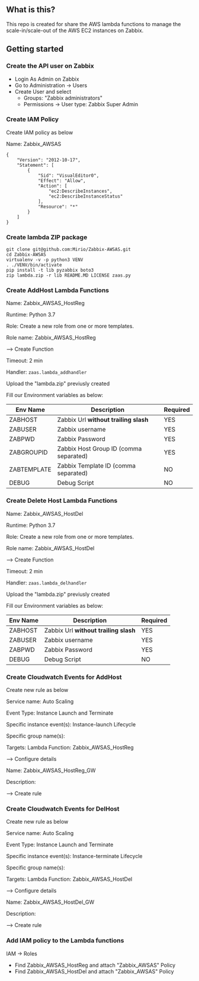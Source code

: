 ## What is this?
This repo is created for share the AWS lambda functions to manage the scale-in/scale-out of the AWS EC2 instances on Zabbix.

## Getting started
### Create the API user on Zabbix
* Login As Admin on Zabbix
* Go to Administration -> Users
* Create User and select
  * Groups: "Zabbix administrators"
  * Permissions -> User type: Zabbix Super Admin

### Create IAM Policy
Create IAM policy as below

Name: Zabbix_AWSAS
```
{
    "Version": "2012-10-17",
    "Statement": [
        {
            "Sid": "VisualEditor0",
            "Effect": "Allow",
            "Action": [
                "ec2:DescribeInstances",
                "ec2:DescribeInstanceStatus"
            ],
            "Resource": "*"
        }
    ]
}
```

### Create lambda ZIP package
```
git clone git@github.com:Mirio/Zabbix-AWSAS.git
cd Zabbix-AWSAS
virtualenv -v -p python3 VENV
. ./VENV/bin/activate
pip install -t lib pyzabbix boto3
zip lambda.zip -r lib README.MD LICENSE zaas.py
```


### Create AddHost Lambda Functions
Name: Zabbix_AWSAS_HostReg

Runtime: Python 3.7

Role: Create a new role from one or more templates.

Role name: Zabbix_AWSAS_HostReg

--> Create Function

Timeout: 2 min

Handler: `zaas.lambda_addhandler`

Upload the "lambda.zip" previusly created

Fill our Environment variables as below:

| Env Name | Description | Required |
| ---- | ---- | ---- |
| ZABHOST | Zabbix Url **without trailing slash** | YES |
| ZABUSER | Zabbix username | YES |
| ZABPWD | Zabbix Password | YES |
| ZABGROUPID | Zabbix Host Group ID (comma separated) | YES |
| ZABTEMPLATE | Zabbix Template ID (comma separated) | NO |
| DEBUG | Debug Script | NO |

### Create Delete Host Lambda Functions
Name: Zabbix_AWSAS_HostDel

Runtime: Python 3.7

Role: Create a new role from one or more templates.

Role name: Zabbix_AWSAS_HostDel

--> Create Function

Timeout: 2 min

Handler: `zaas.lambda_delhandler`

Upload the "lambda.zip" previusly created

Fill our Environment variables as below:

| Env Name | Description | Required |
| ---- | ---- | ---- |
| ZABHOST | Zabbix Url **without trailing slash** | YES |
| ZABUSER | Zabbix username | YES |
| ZABPWD | Zabbix Password | YES |
| DEBUG | Debug Script | NO |

### Create Cloudwatch Events for AddHost
Create new rule as below

Service name: Auto Scaling

Event Type: Instance Launch and Terminate

Specific instance event(s): Instance-launch Lifecycle

Specific group name(s): <Add your Target Group>

Targets: Lambda Function: Zabbix_AWSAS_HostReg

--> Configure details

Name: Zabbix_AWSAS_HostReg_GW

Description: <foo>

--> Create rule

### Create Cloudwatch Events for DelHost
Create new rule as below

Service name: Auto Scaling

Event Type: Instance Launch and Terminate

Specific instance event(s): Instance-terminate Lifecycle

Specific group name(s): <Add your Target Group>

Targets: Lambda Function: Zabbix_AWSAS_HostDel

--> Configure details

Name: Zabbix_AWSAS_HostDel_GW

Description: <foo>

--> Create rule

### Add IAM policy to the Lambda functions
IAM -> Roles
* Find Zabbix_AWSAS_HostReg and attach "Zabbix_AWSAS" Policy
* Find Zabbix_AWSAS_HostDel and attach "Zabbix_AWSAS" Policy
